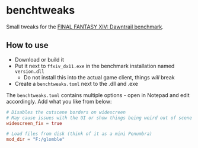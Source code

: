 # benchtweaks

Small tweaks for the [FINAL FANTASY XIV: Dawntrail benchmark](https://na.finalfantasyxiv.com/benchmark/).

## How to use

- Download or build it
- Put it next to `ffxiv_dx11.exe` in the benchmark installation named `version.dll`
  - Do not install this into the actual game client, things *will* break
- Create a `benchtweaks.toml` next to the .dll and .exe

The `benchtweaks.toml` contains multiple options - open in Notepad and edit accordingly. Add what you like from below:

```toml
# Disables the cutscene borders on widescreen
# May cause issues with the UI or show things being weird out of scene
widescreen_fix = true

# Load files from disk (think of it as a mini Penumbra)
mod_dir = "F:/glomble"
```
